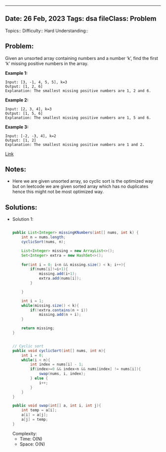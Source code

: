 
---
Date: 26 Feb, 2023
Tags: dsa
fileClass: Problem
---
Topics:: 
Difficulty::  Hard
Understanding:: 


## Problem: 
 Given an unsorted array containing numbers and a number ‘k’, find the first ‘k’ missing positive numbers in the array.

**Example 1:**

	Input: [3, -1, 4, 5, 5], k=3
	Output: [1, 2, 6]
	Explanation: The smallest missing positive numbers are 1, 2 and 6.

**Example 2:**

    Input: [2, 3, 4], k=3
	Output: [1, 5, 6]
	Explanation: The smallest missing positive numbers are 1, 5 and 6.

**Example 3:**

	Input: [-2, -3, 4], k=2
	Output: [1, 2]
	Explanation: The smallest missing positive numbers are 1 and 2.

[Link](https://leetcode.com/problems/kth-missing-positive-number) 
## Notes: 
- Here we are given unsorted array, so cyclic sort is the optimized way but on leetcode we are given sorted array which has no duplicates hence this might not be most optimized way.

## Solutions: 

- Solution 1: 
	```java
	
	public List<Integer> missingKNumbers(int[] nums, int k) {
        int n = nums.length;
        cyclicSort(nums, n);

		List<Integer> missing = new ArrayList<>();
		Set<Integer> extra = new HashSet<>();
		
        for(int i = 0; i<n && missing.size() < k; i++){
            if(nums[i]!=i+1){
	            missing.add(i+1);
	            extra.add(nums[i]);           
            }

        }

		int i = 1;
		while(missing.size() < k){
			if(!extra.contains(n + i))
				missing.add(n + i);
		}

        return missing;
    }
	
	
	// Cyclic sort
    public void cyclicSort(int[] nums, int n){
        int i = 0;
        while(i < n){
            int index = nums[i] - 1;
            if(index>=0 && index<n && nums[index] != nums[i]){
                swap(nums, i, index);
            } else {
                i++;
            }
        }
    }

    public void swap(int[] a, int i, int j){
        int temp = a[i];
        a[i] = a[j];
        a[j] = temp;
    }
	
	
	```
	Complexity: 
	- Time: O(N)
	- Space: O(N)

